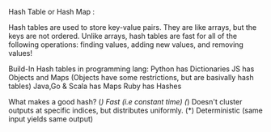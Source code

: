 Hash Table or Hash Map :

Hash tables are used to store key-value pairs.
They are like arrays, but the keys are not ordered.
Unlike arrays, hash tables are fast for all of the following operations: finding values, adding new values, and removing values!

Build-In Hash tables in programming lang:
Python has Dictionaries
JS has Objects and Maps (Objects have some restrictions, but are basivally hash tables)
Java,Go & Scala has Maps
Ruby has Hashes

What makes a good hash?
(_) Fast (i.e constant time)
(_) Doesn't cluster outputs at specific indices, but distributes uniformly.
(\*) Deterministic (same input yields same output)
